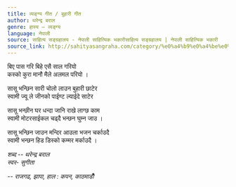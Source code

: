 ```yaml
---
title: व्यङ्ग्य गीत / बुहारी गीत
author: थरेन्द्र बराल
genre: हास्य – व्यङ्ग्य
language: नेपाली
source: साहित्य सङ्ग्रहालय - नेपाली साहित्यिक भकारीसाहित्य सङ्ग्रहालय | नेपाली साहित्यिक भकारी
source_link: http://sahityasangraha.com/category/%e0%a4%b9%e0%a4%be%e0%a4%b8%e0%a5%8d%e0%a4%af-%e0%a4%b5%e0%a5%8d%e0%a4%af%e0%a4%99%e0%a5%8d%e0%a4%97%e0%a5%8d%e0%a4%af/
---
```


बिए पास गरि बिहे एसै साल गरियो  
कस्को कुरा मानौ मैले अलमल परियो ।

सासू भन्छिन सारी चोलो लाउन बुहारी छाटेर  
स्वामी ज्यू ले जीनको पाईण्ट ल्याईदे साटेर

सासू भन्छीन घर धन्दा जानि राखे लाग्छ काम  
स्वामी मोटरसाईकल चढ्दै भन्छन घुम्न जाउ ।

सासू भन्छिन जाउन मन्दिर आउला भजन चर्काउदै  
स्वामी भन्छन हिड डिस्को कम्मर मर्काउदै ।

*शब्द -- थरेन्द्र बराल  
स्वर- सुगीता*

*-- राजगढ, झापा, हाल : कपन, काठमाडौँ*
